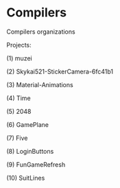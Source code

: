 # Compilers
Compilers organizations

Projects:

(1) muzei

(2) Skykai521-StickerCamera-6fc41b1

(3) Material-Animations

(4) Time

(5) 2048

(6) GamePlane

(7) Five

(8) LoginButtons

(9) FunGameRefresh

(10) SuitLines


